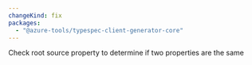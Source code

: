```yaml
---
changeKind: fix
packages:
  - "@azure-tools/typespec-client-generator-core"
---
```


Check root source property to determine if two properties are the same